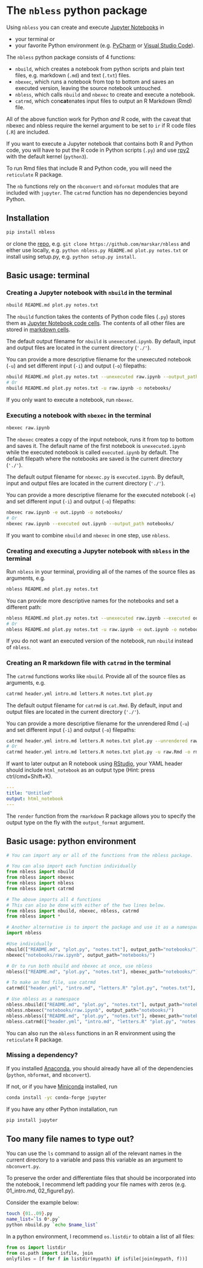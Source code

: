 # The `nbless` python package

Using `nbless` you can create and execute [Jupyter Notebooks](http://jupyter-notebook.readthedocs.io/en/latest/examples/Notebook/What%20is%20the%20Jupyter%20Notebook.html) in
- your terminal or
- your favorite Python environment (e.g. [PyCharm](https://www.jetbrains.com/pycharm/) or [Visual Studio Code](https://code.visualstudio.com/docs/python/python-tutorial)).

The `nbless` python package consists of 4 functions:
- `nbuild`, which creates a notebook from python scripts and plain text files, e.g. markdown (`.md`) and text (`.txt`) files.
- `nbexec`, which runs a notebook from top to bottom and saves an executed version, leaving the source notebook untouched.
- `nbless`, which calls `nbuild` and `nbexec` to create and execute a notebook.
- `catrmd`, which con**cat**enates input files to output an R Markdown (Rmd) file.

All of the above function work for Python _and_ R code, with the caveat that nbexec and nbless require the kernel argument to be set to `ir` if R code files (`.R`) are included.

If you want to execute a Jupyter notebook that contains both R and Python code, you will have to put the R code in Python scripts (`.py`) and use [rpy2](https://rpy2.readthedocs.io/) with the default kernel (`python3`).

To run Rmd files that include R and Python code, you will need the `reticulate` R package.

The `nb` functions rely on the `nbconvert` and `nbformat` modules that are included with `jupyter`. The `catrmd` function has no dependencies beyond Python.

## Installation

```sh
pip install nbless
```

or clone the [repo](https://github.com/marskar/nbless), e.g. `git clone https://github.com/marskar/nbless` and either use locally, e.g. `python nbless.py README.md plot.py notes.txt` or install using setup.py, e.g. `python setup.py install`.

## Basic usage: terminal

### Creating a Jupyter notebook with `nbuild` in the terminal

```sh
nbuild README.md plot.py notes.txt
```  

The `nbuild` function takes the contents of Python code files (`.py`) stores them as [Jupyter Notebook code cells](https://jupyter-notebook.readthedocs.io/en/stable/examples/Notebook/Running%20Code.html). The contents of all other files are stored in [markdown cells](https://jupyter-notebook.readthedocs.io/en/stable/examples/Notebook/Working%20With%20Markdown%20Cells.html).

The default output filename for `nbuild` is `unexecuted.ipynb`. By default, input and output files are located in the current directory (`'./'`).

You can provide a more descriptive filename for the unexecuted notebook (`-u`) and set different input  (`-i`) and output  (`-o`) filepaths:

```sh
nbuild README.md plot.py notes.txt --unexecuted raw.ipynb --output_path notebooks/
# Or
nbuild README.md plot.py notes.txt -u raw.ipynb -o notebooks/
```

If you only want to execute a notebook, run `nbexec`.

### Executing a notebook with `nbexec` in the terminal


```sh
nbexec raw.ipynb
```

The `nbexec` creates a copy of the input notebook, runs it from top to bottom and saves it. The default name of the first notebook is `unexecuted.ipynb` while the executed notebook is called `executed.ipynb` by default. The default filepath where the notebooks are saved is the current directory (`'./'`).

The default output filename for `nbexec.py` is `executed.ipynb`.  By default, input and output files are located in the current directory (`'./'`).

You can provide a more descriptive filename for the executed notebook (`-e`) and set different input  (`-i`) and output  (`-o`) filepaths:


```sh
nbexec raw.ipynb -e out.ipynb -o notebooks/
# Or
nbexec raw.ipynb --executed out.ipynb --output_path notebooks/
```

If you want to combine `nbuild` and `nbexec` in one step, use `nbless`.

### Creating and executing a Jupyter notebook with `nbless` in the terminal

Run `nbless` in your terminal, providing all of the names of the source files as arguments, e.g.

```sh
nbless README.md plot.py notes.txt
```

You can provide more descriptive names for the notebooks and set a different path:

```sh
nbless README.md plot.py notes.txt --unexecuted raw.ipynb --executed out.ipynb --output_path notebooks/
# Or
nbless README.md plot.py notes.txt -u raw.ipynb -e out.ipynb -o notebooks/
```  

If you do not want an executed version of the notebook, run `nbuild` instead of `nbless`.

### Creating an R markdown file with `catrmd` in the terminal

The `catrmd` functions works like `nbuild`. Provide all of the source files as arguments, e.g.

```sh
catrmd header.yml intro.md letters.R notes.txt plot.py
```

The default output filename for `catrmd` is `cat.Rmd`. By default, input and output files are located in the current directory (`'./'`).

You can provide a more descriptive filename for the unrendered Rmd (`-u`) and set different input  (`-i`) and output  (`-o`) filepaths:

```sh
catrmd header.yml intro.md letters.R notes.txt plot.py --unrendered raw.Rmd --output_path rmarkdown/
# Or
catrmd header.yml intro.md letters.R notes.txt plot.py -u raw.Rmd -o rmarkdown/
```

If want to later output an R notebook using [RStudio](https://rmarkdown.rstudio.com/r_notebooks), your YAML header should include `html_notebook` as an output type (Hint: press ctrl/cmd+Shift+K).

```yaml
---
title: "Untitled"
output: html_notebook
---
```

The `render` function from the `rmarkdown` R package allows you to specify the output type on the fly with the `output_format` argument.


## Basic usage: python environment

```python
# You can import any or all of the functions from the nbless package.

# You can also import each function individually
from nbless import nbuild
from nbless import nbexec
from nbless import nbless
from nbless import catrmd

# The above imports all 4 functions
# This can also be done with either of the two lines below.
from nbless import nbuild, nbexec, nbless, catrmd
from nbless import *

# Another alternative is to import the package and use it as a namespace.
import nbless

#Use individually
nbuild(["README.md", "plot.py", "notes.txt"], output_path="notebooks/")
nbexec("notebooks/raw.ipynb", output_path="notebooks/")

# Or to run both nbuild and nbexec at once, use nbless
nbless(["README.md", "plot.py", "notes.txt"], nbexec_path="notebooks/")

# To make an Rmd file, use catrmd
catrmd(["header.yml", "intro.md", "letters.R" "plot.py", "notes.txt"], output_path="rmarkdown/")

# Use nbless as a namespace
nbless.nbuild(["README.md", "plot.py", "notes.txt"], output_path="notebooks/")
nbless.nbexec("notebooks/raw.ipynb", output_path="notebooks/")
nbless.nbless(["README.md", "plot.py", "notes.txt"], nbexec_path="notebooks/")
nbless.catrmd(["header.yml", "intro.md", "letters.R" "plot.py", "notes.txt"], output_path="rmarkdown/")
```

You can also run the `nbless` functions in an R environment using the `reticulate` R package.

### Missing a dependency?

If you installed [Anaconda](https://www.anaconda.com/download/), you should already have all of the dependencies (`python`, `nbformat`, and `nbconvert`).

If not, or if you have [Miniconda](https://conda.io/miniconda.html) installed, run

```sh
conda install -yc conda-forge jupyter
```

If you have any other Python installation, run

```sh
pip install jupyter
```

## Too many file names to type out?

You can use the `ls` command to assign all of the relevant names in the current directory to a variable and pass this variable as an argument to `nbconvert.py`.

To preserve the order and differentiate files that should be incorporated into the notebook, I recommend left padding your file names with zeros (e.g. 01_intro.md, 02_figure1.py).

Consider the example below:

```sh
touch {01..09}.py
name_list=`ls 0*.py`
python nbuild.py `echo $name_list`
```

In a python environment, I recommend `os.listdir` to obtain a list of all files:
```python
from os import listdir
from os.path import isfile, join
onlyfiles = [f for f in listdir(mypath) if isfile(join(mypath, f))]
```
